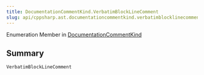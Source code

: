 ```yaml
---
title: DocumentationCommentKind.VerbatimBlockLineComment
slug: api/cppsharp.ast.documentationcommentkind.verbatimblocklinecomment
---
```

Enumeration Member in [DocumentationCommentKind](/api/cppsharp/ast/documentationcommentkind)

## Summary



```csharp
VerbatimBlockLineComment
```

